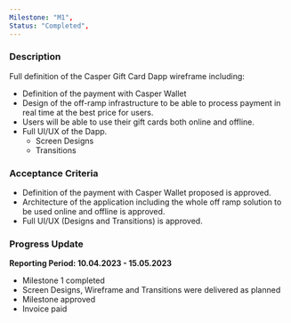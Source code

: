 ```yaml
---
Milestone: "M1",
Status: "Completed",
---
```

<!--lang:en--> 
### Description

Full definition of the Casper Gift Card Dapp wireframe including: 
- Definition of the payment with Casper Wallet 
- Design of the off-ramp infrastructure to be able to process payment in real time at the best price for users.  
- Users will be able to use their gift cards both online and offline. 
- Full UI/UX of the Dapp. 
  - Screen Designs
  - Transitions 

### Acceptance Criteria
- Definition of the payment with Casper Wallet proposed is approved. 
- Architecture of the application including the whole off ramp solution to be used online and offline is approved. 
- Full UI/UX (Designs and Transitions) is approved. 

### Progress Update

**Reporting Period: 10.04.2023 - 15.05.2023**
- Milestone 1 completed
- Screen Designs, Wireframe and Transitions were delivered as planned
- Milestone approved
- Invoice paid
